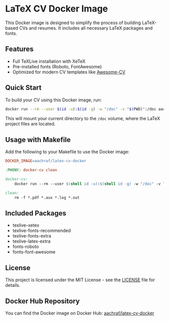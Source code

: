 # LaTeX CV Docker Image

This Docker image is designed to simplify the process of building LaTeX-based CVs and resumes. It includes all necessary LaTeX packages and fonts.

## Features
- Full TeXLive installation with XeTeX
- Pre-installed fonts (Roboto, FontAwesome)
- Optimized for modern CV templates like [Awesome-CV](https://github.com/posquit0/Awesome-CV)

## Quick Start

To build your CV using this Docker image, run:

```bash
docker run --rm --user $(id -u):$(id -g) -w "/doc" -v "$(PWD)":/doc aachraf/latex-cv-docker:latest make
```

This will mount your current directory to the `/doc` volume, where the LaTeX project files are located.

## Usage with Makefile

Add the following to your Makefile to use the Docker image:

```makefile
DOCKER_IMAGE=aachraf/latex-cv-docker

.PHONY: docker-cv clean

docker-cv:
	docker run --rm --user $(shell id -u):$(shell id -g) -w "/doc" -v "$(PWD)":/doc $(DOCKER_IMAGE):latest make cv.pdf

clean:
	rm -f *.pdf *.aux *.log *.out
```

## Included Packages
- texlive-xetex
- texlive-fonts-recommended
- texlive-fonts-extra
- texlive-latex-extra
- fonts-roboto
- fonts-font-awesome

## License
This project is licensed under the MIT License - see the [LICENSE](LICENSE) file for details.

## Docker Hub Repository
You can find the Docker image on Docker Hub: [aachraf/latex-cv-docker](https://hub.docker.com/r/aachraf/latex-cv-docker)

